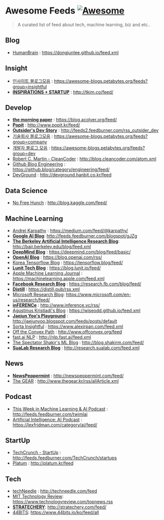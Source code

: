 # Awesome Feeds [![Awesome](https://cdn.rawgit.com/sindresorhus/awesome/d7305f38d29fed78fa85652e3a63e154dd8e8829/media/badge.svg)](https://github.com/sindresorhus/awesome)

> A curated list of feed about tech, machine learning, biz and etc..

## Blog

- [HumanBrain](https://dongjunlee.github.io/) : https://dongjunlee.github.io/feed.xml

## Insight
- [인사이트 블로그모음](https://github.com/BenjaminKim/awesome-blogs) : https://awesome-blogs.petabytes.org/feeds?group=insightful
- [**INSPIRATIONS + STARTUP**](http://tkim.co/) : http://tkim.co/feed/

## Develop
- [**the morning paper**](https://blog.acolyer.org/) : https://blog.acolyer.org/feed/
- [**Popit**](http://www.popit.kr/) : http://www.popit.kr/feed/
- [**Outsider's Dev Story**](https://blog.outsider.ne.kr/) : http://feeds2.feedburner.com/rss_outsider_dev
- [기술회사 블로그모음](https://github.com/BenjaminKim/awesome-blogs) : https://awesome-blogs.petabytes.org/feeds?group=company
- [개발자 블로그 모음](https://github.com/BenjaminKim/awesome-blogs) : https://awesome-blogs.petabytes.org/feeds?group=dev
- [Robert C. Martin - CleanCoder](http://blog.cleancoder.com/) : http://blog.cleancoder.com/atom.xml
- [Github Blog Engineering](https://github.blog/category/engineering/) : https://github.blog/category/engineering/feed/
- [DevGround](http://devground.hanbit.co.kr/) : http://devground.hanbit.co.kr/feed

## Data Science
- [No Free Hunch](http://blog.kaggle.com/) : http://blog.kaggle.com/feed/

## Machine Learning
- [Andrej Karpathy](https://medium.com/@karpathy/) : https://medium.com/feed/@karpathy/
- [**Google AI Blog**](https://ai.googleblog.com/): http://feeds.feedburner.com/blogspot/gJZg
- [**The Berkeley Artificial Intelligence Research Blog**](http://bair.berkeley.edu/blog/): http://bair.berkeley.edu/blog/feed.xml
- [**DeepMind Blog**](https://deepmind.com/blog/) : https://deepmind.com/blog/feed/basic/
- [**OpenAI Blog**](https://blog.openai.com/) : https://blog.openai.com/rss/
- [Korea Tensorflow Blog](https://tensorflow.blog/) : https://tensorflow.blog/feed/
- [**Lunit Tech Blog**](https://blog.lunit.io/feed/) : https://blog.lunit.io/feed/
- [Apple Machine Learning Journal](https://machinelearning.apple.com/feed.xml) : https://machinelearning.apple.com/feed.xml
- [**Facebook Research Blog**](https://research.fb.com/blog/) : https://research.fb.com/blog/feed/
- [**Distill**](https://distill.pub/) : https://distill.pub/rss.xml
- [Microsoft Research Blog](https://www.microsoft.com/en-us/research/blog/): https://www.microsoft.com/en-us/research/feed/
- [**inFERENCe**](http://www.inference.vc/) : http://www.inference.vc/rss/
- [Agustinus Kristiadi's Blog](https://wiseodd.github.io/techblog/) : https://wiseodd.github.io/feed.xml
- [**Jaejun Yoo's Playground**](http://jaejunyoo.blogspot.com/) : http://jaejunyoo.blogspot.com/feeds/posts/default
- [Sorta Insightful](https://www.alexirpan.com/) : https://www.alexirpan.com/feed.xml
- [Off the Convex Path](http://www.offconvex.org/) : http://www.offconvex.org/feed
- [fast.ai NLP](http://nlp.fast.ai/) : http://nlp.fast.ai/feed.xml
- [The Spectator Shakir's ML Blog](http://blog.shakirm.com/) : http://blog.shakirm.com/feed/
- [**SuaLab Research Blog**](http://research.sualab.com/) : http://research.sualab.com/feed.xml

## News
- [**NewsPeppermint**](http://newspeppermint.com/) : http://newspeppermint.com/feed/
- [The GEAR](https://www.thegear.kr/) : http://www.thegear.kr/rss/allArticle.xml

## Podcast
- [This Week in Machine Learning & AI Podcast](https://twimlai.com/) : http://feeds.feedburner.com/twimlai
- [Artificial Intelligence: AI Podcast](https://lexfridman.com/ai/) : https://lexfridman.com/category/ai/feed/

## StartUp
- [TechCrunch - StartUp](https://techcrunch.com/startups/) : http://feeds.feedburner.com/TechCrunch/startups
- [Platum](http://platum.kr/) : http://platum.kr/feed

## Tech
- [techNeedle](http://techneedle.com/) : http://techneedle.com/feed
- [MIT Technology Review](https://www.technologyreview.com/): https://www.technologyreview.com/topnews.rss
- [**STRATECHERY**](https://stratechery.com/): http://stratechery.com/feed/
- [44BITS](https://www.44bits.io/ko): https://www.44bits.io/ko/feed/all